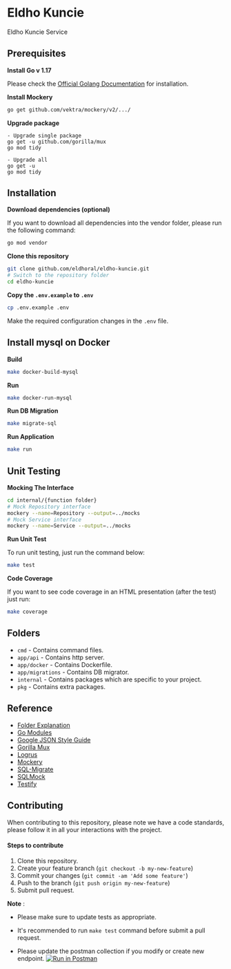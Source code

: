 # Eldho Kuncie

Eldho Kuncie Service

## Prerequisites

**Install Go v 1.17**

Please check the [Official Golang Documentation](https://golang.org/doc/install) for installation.

**Install Mockery**

```bash
go get github.com/vektra/mockery/v2/.../
```

**Upgrade package**

```
- Upgrade single package
go get -u github.com/gorilla/mux
go mod tidy

- Upgrade all
go get -u
go mod tidy

```


## Installation


**Download dependencies (optional)**

If you want to download all dependencies into the vendor folder, please run the following command:

```bash
go mod vendor
```

**Clone this repository**

```bash
git clone github.com/eldhoral/eldho-kuncie.git
# Switch to the repository folder
cd eldho-kuncie
```

**Copy the `.env.example` to `.env`**

```bash
cp .env.example .env
```

Make the required configuration changes in the `.env` file.

## Install mysql on Docker

**Build**

```bash
make docker-build-mysql
```

**Run**

```bash
make docker-run-mysql
```

**Run DB Migration**

```bash
make migrate-sql
```

**Run Application**

```bash
make run
```

## Unit Testing

**Mocking The Interface**
```bash
cd internal/{function folder}
# Mock Repository interface
mockery --name=Repository --output=../mocks
# Mock Service interface
mockery --name=Service --output=../mocks
```

**Run Unit Test**

To run unit testing, just run the command below:
```bash
make test
```

**Code Coverage**

If you want to see code coverage in an HTML presentation (after the test) just run:

```bash
make coverage
```

## Folders

* `cmd` - Contains command files.
* `app/api` - Contains http server.
* `app/docker` - Contains Dockerfile.
* `app/migrations` - Contains DB migrator.
* `internal` - Contains packages which are specific to your project.
* `pkg` - Contains extra packages.

## Reference

* [Folder Explanation](https://github.com/golang-standards/project-layout)
* [Go Modules](https://blog.golang.org/using-go-modules)
* [Google JSON Style Guide](https://google.github.io/styleguide/jsoncstyleguide.xml)
* [Gorilla Mux](https://www.gorillatoolkit.org/pkg/mux)
* [Logrus](https://github.com/sirupsen/logrus)
* [Mockery](https://github.com/vektra/mockery)
* [SQL-Migrate](https://github.com/rubenv/sql-migrate)
* [SQLMock](https://github.com/DATA-DOG/go-sqlmock)
* [Testify](https://github.com/stretchr/testify)

## Contributing

When contributing to this repository, please note we have a code standards, please follow it in all your interactions with the project.

#### Steps to contribute

1. Clone this repository.
2. Create your feature branch (`git checkout -b my-new-feature`)
3. Commit your changes (`git commit -am 'Add some feature'`)
4. Push to the branch (`git push origin my-new-feature`)
5. Submit pull request.

**Note** :

* Please make sure to update tests as appropriate.

* It's recommended to run `make test` command before submit a pull request.

* Please update the postman collection if you modify or create new endpoint.
[![Run in Postman](https://run.pstmn.io/button.svg)](https://app.getpostman.com/run-collection/16666203-dae0b46c-ef3e-459b-9cf8-e98844fd0e86?action=collection%2Ffork&collection-url=entityId%3D16666203-dae0b46c-ef3e-459b-9cf8-e98844fd0e86%26entityType%3Dcollection%26workspaceId%3D242523f7-daca-4ecd-9e27-d2d288efd49a)

